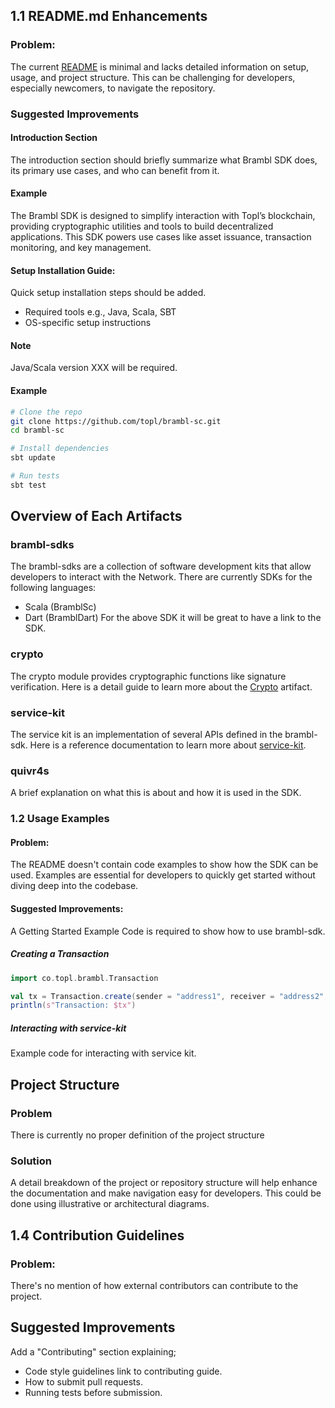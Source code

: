 ## 1.1 README.md Enhancements
### Problem:
The current [README](https://github.com/Topl/BramblSc) is minimal and lacks detailed information on setup, usage, and project structure. This can be challenging for developers, especially newcomers, to navigate the repository.

### Suggested Improvements
#### Introduction Section
The introduction section should briefly summarize what Brambl SDK does, its primary use cases, and who can benefit from it.

#### Example

The Brambl SDK is designed to simplify interaction with Topl’s blockchain, providing cryptographic utilities and tools to build decentralized applications. This SDK powers use cases like asset issuance, transaction monitoring, and key management.

#### Setup Installation Guide:
Quick setup installation steps should be added.

- Required tools e.g., Java, Scala, SBT
- OS-specific setup instructions

#### Note
Java/Scala version XXX will be required.

#### Example
```bash
# Clone the repo
git clone https://github.com/topl/brambl-sc.git
cd brambl-sc

# Install dependencies
sbt update

# Run tests
sbt test
```

## Overview of Each Artifacts

### brambl-sdks
The brambl-sdks are a collection of software development kits that allow developers to interact with the Network. There are currently SDKs for the following languages:

- Scala (BramblSc)
- Dart (BramblDart)
For the above SDK it will be great to have a link to the SDK.
  
### crypto
The crypto module provides cryptographic functions like signature verification. Here is a detail guide to learn more about the [Crypto]() artifact.

### service-kit
The service kit is an implementation of several APIs defined in the brambl-sdk. Here is a reference documentation to learn more about [service-kit](https://topl.github.io/BramblSc/docs/current/service-kit/big-picture).

### quivr4s
A brief explanation on what this is about and how it is used in the SDK.

### 1.2 Usage Examples
#### Problem:
The README doesn't contain code examples to show how the SDK can be used. Examples are essential for developers to quickly get started without diving deep into the codebase.

#### Suggested Improvements:
A Getting Started Example Code is required to show how to use brambl-sdk.

##### Creating a Transaction

```scala
import co.topl.brambl.Transaction

val tx = Transaction.create(sender = "address1", receiver = "address2", amount = 100)
println(s"Transaction: $tx")
```

##### Interacting with service-kit
Example code for interacting with service kit.

## Project Structure
### Problem
There is currently no proper definition of the project structure

### Solution
A detail breakdown of the project or repository structure will help enhance the documentation and make navigation easy for developers. This could be done using illustrative or architectural diagrams.

## 1.4 Contribution Guidelines
### Problem:
There's no mention of how external contributors can contribute to the project.

## Suggested Improvements
Add a "Contributing" section explaining;
- Code style guidelines link to contributing guide.
- How to submit pull requests.
- Running tests before submission.
  
